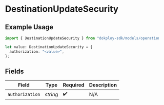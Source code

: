 # DestinationUpdateSecurity

## Example Usage

```typescript
import { DestinationUpdateSecurity } from "dokploy-sdk/models/operations";

let value: DestinationUpdateSecurity = {
  authorization: "<value>",
};
```

## Fields

| Field              | Type               | Required           | Description        |
| ------------------ | ------------------ | ------------------ | ------------------ |
| `authorization`    | *string*           | :heavy_check_mark: | N/A                |